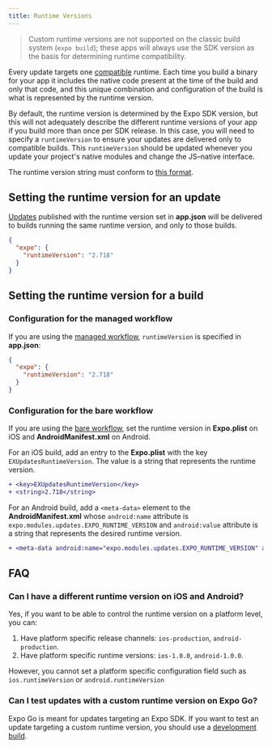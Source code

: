 ```yaml
---
title: Runtime Versions
---
```


> Custom runtime versions are not supported on the classic build system (`expo build`); these apps will always use the SDK version as the basis for determining runtime compatibility.

Every update targets one [compatible](../workflow/publishing/#what-version-of-the-app-will-my) runtime. Each time you build a binary for your app it includes the native code present at the time of the build and only that code, and this unique combination and configuration of the build is what is represented by the runtime version.

By default, the runtime version is determined by the Expo SDK version, but this will not adequately describe the different runtime versions of your app if you build more than once per SDK release. In this case, you will need to specify a `runtimeVersion` to ensure your updates are delivered only to compatible builds. This `runtimeVersion` should be updated whenever you update your project's native modules and change the JS–native interface.

The runtime version string must conform to [this format](/versions/latest/config/app.md#runtimeversion).

## Setting the runtime version for an update

[Updates](/workflow/publishing.md#how-to-publish) published with the runtime version set in **app.json** will be delivered to builds running the same runtime version, and only to those builds.

```json
{
  "expo": {
    "runtimeVersion": "2.718"
  }
}
```

## Setting the runtime version for a build

### Configuration for the managed workflow

If you are using the [managed workflow](../introduction/managed-vs-bare/#managed-workflow), `runtimeVersion` is specified in **app.json**:

```json
{
  "expo": {
    "runtimeVersion": "2.718"
  }
}
```

### Configuration for the bare workflow

If you are using the [bare workflow](/introduction/managed-vs-bare.md#bare-workflow), set the runtime version in **Expo.plist** on iOS and **AndroidManifest.xml** on Android.

For an iOS build, add an entry to the **Expo.plist** with the key `EXUpdatesRuntimeVersion`. The value is a string that represents the runtime version.

```diff
+ <key>EXUpdatesRuntimeVersion</key>
+ <string>2.718</string>
```

For an Android build, add a `<meta-data>` element to the **AndroidManifest.xml** whose `android:name` attribute is `expo.modules.updates.EXPO_RUNTIME_VERSION` and `android:value` attribute is a string that represents the desired runtime version.

```diff
+ <meta-data android:name="expo.modules.updates.EXPO_RUNTIME_VERSION" android:value="2.718"/>
```

## FAQ

### Can I have a different runtime version on iOS and Android?

Yes, if you want to be able to control the runtime version on a platform level, you can:

1. Have platform specific release channels: `ios-production`, `android-production`.
2. Have platform specific runtime versions: `ios-1.0.0`, `android-1.0.0`.

However, you cannot set a platform specific configuration field such as `ios.runtimeVersion` or `android.runtimeVersion`

### Can I test updates with a custom runtime version on Expo Go?

Expo Go is meant for updates targeting an Expo SDK. If you want to test an update targeting a custom runtime version, you should use a [development build](/development/introduction.md).
